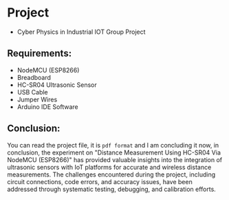 # Project
- Cyber Physics in Industrial IOT Group Project

## Requirements:
- NodeMCU (ESP8266)
- Breadboard
- HC-SR04 Ultrasonic Sensor
- USB Cable
- Jumper Wires
- Arduino IDE Software

## Conclusion:
You can read the project file, it is `pdf format` and I am concluding it now, in conclusion, the experiment on "Distance Measurement Using HC-SR04 Via NodeMCU (ESP8266)" has provided valuable insights into the integration of ultrasonic sensors with IoT platforms for accurate and wireless distance measurements. The challenges encountered during the project, including circuit connections, code errors, and accuracy issues, have been addressed through systematic testing, debugging, and calibration efforts.

